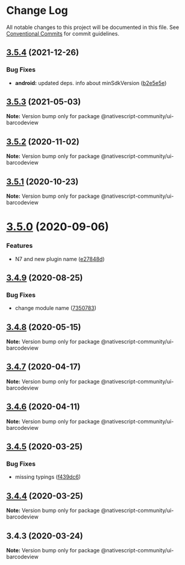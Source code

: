 # Change Log

All notable changes to this project will be documented in this file.
See [Conventional Commits](https://conventionalcommits.org) for commit guidelines.

## [3.5.4](https://github.com/nativescript-community/ui-barcodeview/compare/v3.5.3...v3.5.4) (2021-12-26)


### Bug Fixes

* **android:** updated deps. info about minSdkVersion ([b2e5e5e](https://github.com/nativescript-community/ui-barcodeview/commit/b2e5e5ef2180ec75c71def740ce2e53019802946))





## [3.5.3](https://github.com/nativescript-community/ui-barcodeview/compare/v3.5.2...v3.5.3) (2021-05-03)

**Note:** Version bump only for package @nativescript-community/ui-barcodeview





## [3.5.2](https://github.com/nativescript-community/ui-barcodeview/compare/v3.5.1...v3.5.2) (2020-11-02)

**Note:** Version bump only for package @nativescript-community/ui-barcodeview





## [3.5.1](https://github.com/nativescript-community/ui-barcodeview/compare/v3.5.0...v3.5.1) (2020-10-23)

**Note:** Version bump only for package @nativescript-community/ui-barcodeview





# [3.5.0](https://github.com/nativescript-community/ui-barcodeview/compare/v3.4.9...v3.5.0) (2020-09-06)


### Features

* N7 and new plugin name ([e27848d](https://github.com/nativescript-community/ui-barcodeview/commit/e27848dbf303dbf7a8c0da65643b0f4a8899207d))





## [3.4.9](https://github.com/nativescript-community/ui-barcodeview/compare/v3.4.8...v3.4.9) (2020-08-25)


### Bug Fixes

* change module name ([7350783](https://github.com/nativescript-community/ui-barcodeview/commit/73507836bf6c9d488fbb8954f1664e91cb260c4f))





## [3.4.8](https://github.com/nativescript-community/ui-barcodeview/compare/v3.4.7...v3.4.8) (2020-05-15)

**Note:** Version bump only for package @nativescript-community/ui-barcodeview





## [3.4.7](https://github.com/nativescript-community/ui-barcodeview/compare/v3.4.6...v3.4.7) (2020-04-17)

**Note:** Version bump only for package @nativescript-community/ui-barcodeview





## [3.4.6](https://github.com/nativescript-community/ui-barcodeview/compare/v3.4.5...v3.4.6) (2020-04-11)

**Note:** Version bump only for package @nativescript-community/ui-barcodeview





## [3.4.5](https://github.com/nativescript-community/ui-barcodeview/compare/v3.4.4...v3.4.5) (2020-03-25)


### Bug Fixes

* missing typings ([f439dc6](https://github.com/nativescript-community/ui-barcodeview/commit/f439dc61d8196853f69b3db63a3353a21a10abfe))





## [3.4.4](https://github.com/nativescript-community/ui-barcodeview/compare/v3.4.3...v3.4.4) (2020-03-25)

**Note:** Version bump only for package @nativescript-community/ui-barcodeview





## 3.4.3 (2020-03-24)

**Note:** Version bump only for package @nativescript-community/ui-barcodeview
